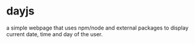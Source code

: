 # dayjs
a simple webpage that uses npm/node and external packages to display current date, time and day of the user.
